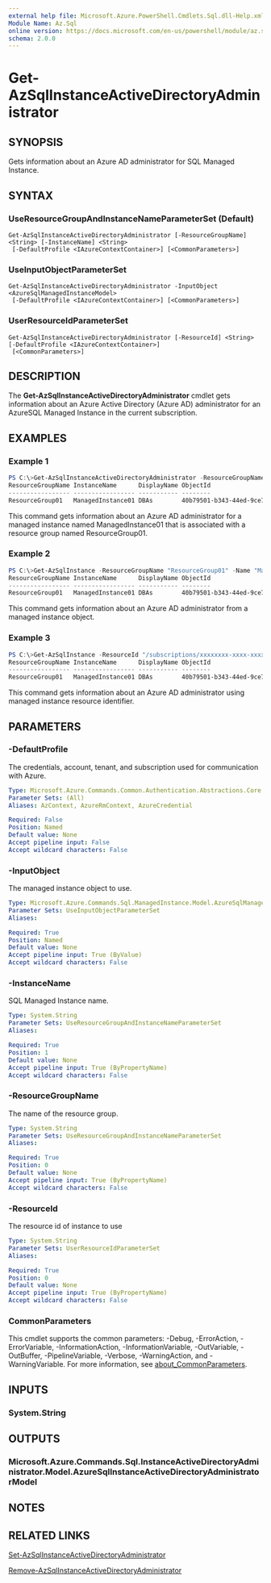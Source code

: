 ```yaml
---
external help file: Microsoft.Azure.PowerShell.Cmdlets.Sql.dll-Help.xml
Module Name: Az.Sql
online version: https://docs.microsoft.com/en-us/powershell/module/az.sql/get-azsqlinstanceactivedirectoryadministrator
schema: 2.0.0
---
```


# Get-AzSqlInstanceActiveDirectoryAdministrator

## SYNOPSIS
Gets information about an Azure AD administrator for SQL Managed Instance.

## SYNTAX

### UseResourceGroupAndInstanceNameParameterSet (Default)
```
Get-AzSqlInstanceActiveDirectoryAdministrator [-ResourceGroupName] <String> [-InstanceName] <String>
 [-DefaultProfile <IAzureContextContainer>] [<CommonParameters>]
```

### UseInputObjectParameterSet
```
Get-AzSqlInstanceActiveDirectoryAdministrator -InputObject <AzureSqlManagedInstanceModel>
 [-DefaultProfile <IAzureContextContainer>] [<CommonParameters>]
```

### UserResourceIdParameterSet
```
Get-AzSqlInstanceActiveDirectoryAdministrator [-ResourceId] <String> [-DefaultProfile <IAzureContextContainer>]
 [<CommonParameters>]
```

## DESCRIPTION
The **Get-AzSqlInstanceActiveDirectoryAdministrator** cmdlet gets information about an Azure Active Directory (Azure AD) administrator for an AzureSQL Managed Instance in the current subscription.

## EXAMPLES

### Example 1
```powershell
PS C:\>Get-AzSqlInstanceActiveDirectoryAdministrator -ResourceGroupName "ResourceGroup01" -InstanceName "ManagedInstance01"
ResourceGroupName InstanceName      DisplayName ObjectId 
----------------- ----------------- ----------- -------- 
ResourceGroup01   ManagedInstance01 DBAs        40b79501-b343-44ed-9ce7-da4c8cc7353b
```

This command gets information about an Azure AD administrator for a managed instance named ManagedInstance01 that is associated with a resource group named ResourceGroup01.

### Example 2
```powershell
PS C:\>Get-AzSqlInstance -ResourceGroupName "ResourceGroup01" -Name "ManagedInstance1" | Get-AzSqlInstanceActiveDirectoryAdministrator
ResourceGroupName InstanceName      DisplayName ObjectId 
----------------- ----------------- ----------- -------- 
ResourceGroup01   ManagedInstance01 DBAs        40b79501-b343-44ed-9ce7-da4c8cc7353b
```

This command gets information about an Azure AD administrator from a managed instance object.

### Example 3
```powershell
PS C:\>Get-AzSqlInstance -ResourceId "/subscriptions/xxxxxxxx-xxxx-xxxx-xxxx-xxxxxxxxxxxx/resourceGroups/ResourceGroup01/providers/Microsoft.Sql/managedInstances/ManagedInstance1" | Get-AzSqlInstanceActiveDirectoryAdministrator
ResourceGroupName InstanceName      DisplayName ObjectId 
----------------- ----------------- ----------- -------- 
ResourceGroup01   ManagedInstance01 DBAs        40b79501-b343-44ed-9ce7-da4c8cc7353b
```

This command gets information about an Azure AD administrator using managed instance resource identifier.

## PARAMETERS

### -DefaultProfile
The credentials, account, tenant, and subscription used for communication with Azure.

```yaml
Type: Microsoft.Azure.Commands.Common.Authentication.Abstractions.Core.IAzureContextContainer
Parameter Sets: (All)
Aliases: AzContext, AzureRmContext, AzureCredential

Required: False
Position: Named
Default value: None
Accept pipeline input: False
Accept wildcard characters: False
```

### -InputObject
The managed instance object to use.

```yaml
Type: Microsoft.Azure.Commands.Sql.ManagedInstance.Model.AzureSqlManagedInstanceModel
Parameter Sets: UseInputObjectParameterSet
Aliases:

Required: True
Position: Named
Default value: None
Accept pipeline input: True (ByValue)
Accept wildcard characters: False
```

### -InstanceName
SQL Managed Instance name.

```yaml
Type: System.String
Parameter Sets: UseResourceGroupAndInstanceNameParameterSet
Aliases:

Required: True
Position: 1
Default value: None
Accept pipeline input: True (ByPropertyName)
Accept wildcard characters: False
```

### -ResourceGroupName
The name of the resource group.

```yaml
Type: System.String
Parameter Sets: UseResourceGroupAndInstanceNameParameterSet
Aliases:

Required: True
Position: 0
Default value: None
Accept pipeline input: True (ByPropertyName)
Accept wildcard characters: False
```

### -ResourceId
The resource id of instance to use

```yaml
Type: System.String
Parameter Sets: UserResourceIdParameterSet
Aliases:

Required: True
Position: 0
Default value: None
Accept pipeline input: True (ByPropertyName)
Accept wildcard characters: False
```

### CommonParameters
This cmdlet supports the common parameters: -Debug, -ErrorAction, -ErrorVariable, -InformationAction, -InformationVariable, -OutVariable, -OutBuffer, -PipelineVariable, -Verbose, -WarningAction, and -WarningVariable. For more information, see [about_CommonParameters](http://go.microsoft.com/fwlink/?LinkID=113216).

## INPUTS

### System.String

## OUTPUTS

### Microsoft.Azure.Commands.Sql.InstanceActiveDirectoryAdministrator.Model.AzureSqlInstanceActiveDirectoryAdministratorModel

## NOTES

## RELATED LINKS

[Set-AzSqlInstanceActiveDirectoryAdministrator](./Set-AzSqlInstanceActiveDirectoryAdministrator.md)

[Remove-AzSqlInstanceActiveDirectoryAdministrator](./Remove-AzSqlInstanceActiveDirectoryAdministrator.md)
